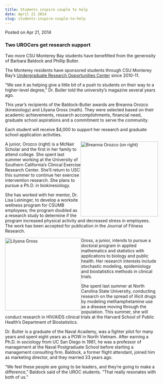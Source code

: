 ```yaml
---
title: Students inspire couple to help
date: April 21 2014
slug: students-inspire-couple-to-help
---
```





<span class="date">Posted on Apr 21, 2014    </span>
<h3>Two UROCers get research support</h3>
<p>Two more CSU Monterey Bay students have benefitted from the
generosity of Barbara Baldock and Phillip Butler.</p>
<p>The Monterey residents have sponsored students through CSU
Monterey Bay&#x2019;s <a href="http://uroc.csumb.edu" rel="nofollow">Undergraduate Research Opportunities Center</a> since
2010-11.</p>
<p>&#x201C;We see it as helping give a little bit of a push to students on
their way to a higher-level degree,&#x201D; Dr. Butler told the
university&#x2019;s magazine several years ago.</p>
<p>This year&#x2019;s recipients of the Baldock-Butler awards are Breanna
Orozco (kinesiology) and Lilyana Gross (math). They were selected
based on their academic achievements, research accomplishments,
financial need, graduate school aspirations and a commitment to
serve the community.</p>
<p>Each student will receive $4,000 to support her research and
graduate school application activities.</p>
<p><img alt="Breanna Orozco (on right)" src="http://news.csumb.edu/sites/default/files/65/attachments/news/images/brianna_for_web.jpg" style="width:255px; height:247px; float:right">A junior, Orozco
(right) is a McNair Scholar and the first in her family to attend
college. She spent last summer working at the University of
Southern California&#x2019;s Clinical Exercise Research Center. She&#x2019;ll
return to USC this summer to continue her exercise intervention
research. She plans to pursue a Ph.D. in biokinesiology.</img></p>
<p>She has worked with her mentor, Dr. Lisa Leininger, to develop a
worksite wellness program for CSUMB employees; the program doubled
as a research study to determine if the program increased physical
activity and decreased stress in employees. The work has been
accepted for publication in the Journal of Fitness Research.</p>
<p><img alt="Lilyana Gross" src="http://news.csumb.edu/sites/default/files/65/attachments/news/images/lilyana_for_web.jpg" style="width:251px; height:239px; float:left">Gross, a junior,
intends to pursue a doctoral program in applied mathematics and
statistics with applications to biology and public health. Her
research interests include stochastic modeling, epidemiology and
biostatistics methods in clinical trials.</img></p>
<p>She spent last summer at North Carolina State University,
conducting research on the spread of illicit drugs by modeling
methamphetamine use as a disease moving through the population.
This summer, she will conduct research in HIV/AIDS clinical trials
at the Harvard School of Public Health&#x2019;s Department of
Biostatistics.</p>
<p>Dr. Butler is a graduate of the Naval Academy, was a fighter
pilot for many years and spent eight years as a POW in North
Vietnam. After earning a Ph.D. in sociology from UC San Diego in
1981, he was a professor of management at the Naval Postgraduate
School before starting a management consulting firm. Baldock, a
former flight attendant, joined him as marketing director, and they
married 33 years ago.</p>
<p>&#x201C;We feel these people are going to be leaders, and they&#x2019;re going
to make a difference,&#x201D; Baldock said of the UROC students. &#x201C;That
really resonates with both of us.&#x201D;</p>
<p>&#xA0;</p>
<p><br>
&#xA0;</br></p>





